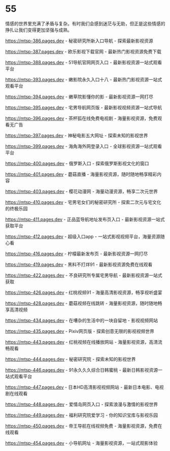 # 55
情感的世界里充满了矛盾与复杂。有时我们会感到迷茫与无助，但正是这些情感的挣扎让我们变得更加坚强与成熟。

https://mtsp-386.pages.dev - 秘密研究所新入口导航 - 探索最新影视资源

https://mtsp-387.pages.dev - 欧乐影视下载官网 - 最新热门影视资源免费下载

https://mtsp-388.pages.dev - 51导航官网网页入口 - 最新影视资源一站式观看平台

https://mtsp-393.pages.dev - 嫩影院永久入口十八 - 最新热门影视资源一站式观看平台

https://mtsp-394.pages.dev - 嫩草院影懂你的影 - 最新影视资源一网打尽

https://mtsp-395.pages.dev - 宅男导航网页版 - 最新影视视频资源一站式导航

https://mtsp-396.pages.dev - 茶杯狐在线免费电视剧 - 海量影视资源，免费观看无广告

https://mtsp-397.pages.dev - 神秘电影五大网址 - 探索未知的影视世界

https://mtsp-399.pages.dev - 海角海外网登录入口 - 全球影视资源一站式观看平台

https://mtsp-400.pages.dev - 俄罗斯入口 - 探索俄罗斯影视文化的窗口

https://mtsp-401.pages.dev - 蘑菇直播 - 海量影视资源，随时随地畅享精彩内容

https://mtsp-403.pages.dev - 樱花动漫网 - 海量动漫资源，畅享二次元世界

https://mtsp-410.pages.dev - 宅男宅女们的秘密研究所 - 探索二次元与宅文化的终极乐园

https://mtsp-411.pages.dev - 正品蓝导航地址发布页入口 - 最新影视资源一站式获取平台

https://mtsp-412.pages.dev - 超级入口app - 一站式影视视频平台，海量资源随心看

https://mtsp-416.pages.dev - 柠檬最新发布页 - 最新影视资源一网打尽

https://mtsp-419.pages.dev - 黑料不打烊91 - 最新影视资源免费在线观看

https://mtsp-422.pages.dev - 不良研究所专属宅男导航 - 最新影视资源一站式获取

https://mtsp-426.pages.dev - 红桃视频91 - 海量高清影视资源，畅享视听盛宴

https://mtsp-428.pages.dev - 蘑菇视频在线跳转 - 海量影视资源，随时随地畅享高清视频

https://mtsp-434.pages.dev - 在嘈杂的生活中的一块自留地 - 影视视频网站

https://mtsp-435.pages.dev - Pixiv网页版 - 探索创意无限的影视视频世界

https://mtsp-443.pages.dev - 红桃视频在线播放网站 - 海量影视资源，高清流畅观看

https://mtsp-444.pages.dev - 秘密研究院 - 探索未知的影视世界

https://mtsp-446.pages.dev - 91永久久久综合日韩蜜桃 - 最新日韩影视资源一站式观看平台

https://mtsp-447.pages.dev - 日本HD高清影视视频网站 - 最新日本电影、电视剧在线观看

https://mtsp-448.pages.dev - 爱情岛网页入口 - 探索浪漫与激情的影视世界

https://mtsp-449.pages.dev - 福利研究院爱学习 - 你的知识宝库与影视乐园

https://mtsp-450.pages.dev - 帝王导航在线视频免费 - 海量影视资源，免费在线观看

https://mtsp-454.pages.dev - 小导航网址 - 海量影视资源，一站式观影体验
